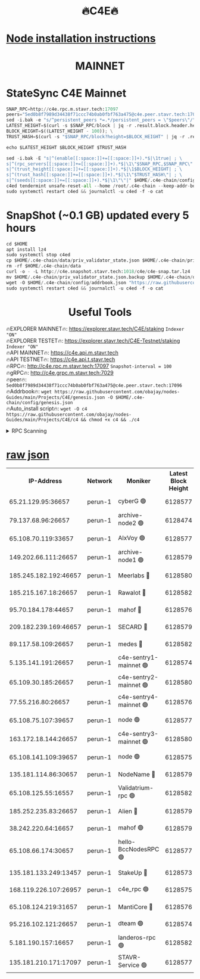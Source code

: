 <h1 align="center"> 🔥C4E🔥</h1>

[Node installation instructions](https://github.com/obajay/nodes-Guides/tree/main/Projects/C4E)
=

<h1 align="center"> MAINNET</h1>

# StateSync C4E Mainnet
```python
SNAP_RPC=http://c4e.rpc.m.stavr.tech:17097
peers="5ed0b8f7989d34438f71ccc74b0ab0fbf763a475@c4e.peer.stavr.tech:17096"
sed -i.bak -e "s/^persistent_peers *=.*/persistent_peers = \"$peers\"/" $HOME/.c4e-chain/config/config.toml
LATEST_HEIGHT=$(curl -s $SNAP_RPC/block | jq -r .result.block.header.height); \
BLOCK_HEIGHT=$((LATEST_HEIGHT - 100)); \
TRUST_HASH=$(curl -s "$SNAP_RPC/block?height=$BLOCK_HEIGHT" | jq -r .result.block_id.hash)

echo $LATEST_HEIGHT $BLOCK_HEIGHT $TRUST_HASH

sed -i.bak -E "s|^(enable[[:space:]]+=[[:space:]]+).*$|\1true| ; \
s|^(rpc_servers[[:space:]]+=[[:space:]]+).*$|\1\"$SNAP_RPC,$SNAP_RPC\"| ; \
s|^(trust_height[[:space:]]+=[[:space:]]+).*$|\1$BLOCK_HEIGHT| ; \
s|^(trust_hash[[:space:]]+=[[:space:]]+).*$|\1\"$TRUST_HASH\"| ; \
s|^(seeds[[:space:]]+=[[:space:]]+).*$|\1\"\"|" $HOME/.c4e-chain/config/config.toml
c4ed tendermint unsafe-reset-all --home /root/.c4e-chain --keep-addr-book
sudo systemctl restart c4ed && journalctl -u c4ed -f -o cat
```
# SnapShot (~0.1 GB) updated every 5 hours
```python
cd $HOME
apt install lz4
sudo systemctl stop c4ed
cp $HOME/.c4e-chain/data/priv_validator_state.json $HOME/.c4e-chain/priv_validator_state.json.backup
rm -rf $HOME/.c4e-chain/data
curl -o - -L http://c4e.snapshot.stavr.tech:1018/c4e/c4e-snap.tar.lz4 | lz4 -c -d - | tar -x -C $HOME/.c4e-chain --strip-components 2
mv $HOME/.c4e-chain/priv_validator_state.json.backup $HOME/.c4e-chain/data/priv_validator_state.json
wget -O $HOME/.c4e-chain/config/addrbook.json "https://raw.githubusercontent.com/obajay/nodes-Guides/main/Projects/C4E/addrbook.json"
sudo systemctl restart c4ed && journalctl -u c4ed -f -o cat
```
 <h1 align="center"> Useful Tools</h1>

🔥EXPLORER MAINNET🔥:  https://explorer.stavr.tech/C4E/staking            `Indexer "ON"` \
🔥EXPLORER TESTET🔥:   https://explorer.stavr.tech/C4E-Testnet/staking     `Indexer "ON"` \
🔥API MAINNET🔥:       https://c4e.api.m.stavr.tech \
🔥API TESTNET🔥:       https://c4e.api.t.stavr.tech \
🔥RPC🔥:               http://c4e.rpc.m.stavr.tech:17097                  `Snapshot-interval = 100` \
🔥gRPC🔥:              http://c4e.grpc.m.stavr.tech:7029 \
🔥peer🔥:              `5ed0b8f7989d34438f71ccc74b0ab0fbf763a475@c4e.peer.stavr.tech:17096` \
🔥Addrbook🔥:    ```wget https://raw.githubusercontent.com/obajay/nodes-Guides/main/Projects/C4E/genesis.json -O $HOME/.c4e-chain/config/genesis.json``` \
🔥Auto_install script🔥: ```wget -O c4 https://raw.githubusercontent.com/obajay/nodes-Guides/main/Projects/C4E/c4 && chmod +x c4 && ./c4```





<details>
<summary>RPC Scanning</summary>

<h2 align="center"> We scan nodes in real time every 4 hours. And we provide the final result of RPC endpoints.
We cannot influence the operation of these nodes in any way. </h2>


```python
If Voting Power is higher than 0 --> then the Node is a validator of the network and may be subject to attack and be a potential threat to the chain.
```
```python
We marked such validators with a red symbol
```

</details>

[raw json](https://rpc-check.c4e.stavr.tech/c4e/rpc-c4e-result.json)
=



<table><tr><th>IP-Address</th><th>Network</th><th>Moniker</th><th>Latest Block Height</th><th>Earliest Block Height</th><th>Catching Up</th><th>Voting Power</th><th>Scan Time</th></tr><tr><td>65.21.129.95:36657</td><td>perun-1</td><td>cyberG 🟢</td><td>6128577</td><td>0</td><td>False</td><td>0</td><td>2023-12-03T17:23:41.446025315UTC</td></tr><tr><td>79.137.68.96:26657</td><td>perun-1</td><td>archive-node2 🟢</td><td>6128474</td><td>1</td><td>False</td><td>0</td><td>2023-12-03T17:23:24.341351796UTC</td></tr><tr><td>65.108.70.119:33657</td><td>perun-1</td><td>AlxVoy 🟢</td><td>6128577</td><td>1</td><td>False</td><td>0</td><td>2023-12-03T17:23:41.011164662UTC</td></tr><tr><td>149.202.66.111:26657</td><td>perun-1</td><td>archive-node1 🟢</td><td>6128579</td><td>1</td><td>False</td><td>0</td><td>2023-12-03T17:23:57.909766391UTC</td></tr><tr><td>185.245.182.192:46657</td><td>perun-1</td><td>Meerlabs 🔴</td><td>6128580</td><td>1051501</td><td>False</td><td>493550</td><td>2023-12-03T17:24:03.491819997UTC</td></tr><tr><td>185.215.167.18:26657</td><td>perun-1</td><td>Rawalot 🔴</td><td>6128582</td><td>1090501</td><td>False</td><td>579034</td><td>2023-12-03T17:24:15.987920485UTC</td></tr><tr><td>95.70.184.178:44657</td><td>perun-1</td><td>mahof 🔴</td><td>6128576</td><td>2342001</td><td>False</td><td>1357006</td><td>2023-12-03T17:23:40.227248365UTC</td></tr><tr><td>209.182.239.169:46657</td><td>perun-1</td><td>SECARD 🔴</td><td>6128579</td><td>2616101</td><td>False</td><td>675729</td><td>2023-12-03T17:23:55.232216814UTC</td></tr><tr><td>89.117.58.109:26657</td><td>perun-1</td><td>medes 🔴</td><td>6128582</td><td>2826001</td><td>False</td><td>471345</td><td>2023-12-03T17:24:10.708893641UTC</td></tr><tr><td>5.135.141.191:26657</td><td>perun-1</td><td>c4e-sentry1-mainnet 🟢</td><td>6128574</td><td>4267001</td><td>False</td><td>0</td><td>2023-12-03T17:23:23.678744543UTC</td></tr><tr><td>65.109.30.185:26657</td><td>perun-1</td><td>c4e-sentry2-mainnet 🟢</td><td>6128580</td><td>5186001</td><td>False</td><td>0</td><td>2023-12-03T17:24:03.075016880UTC</td></tr><tr><td>77.55.216.80:26657</td><td>perun-1</td><td>c4e-sentry4-mainnet 🟢</td><td>6128576</td><td>5187001</td><td>False</td><td>0</td><td>2023-12-03T17:23:40.651186714UTC</td></tr><tr><td>65.108.75.107:39657</td><td>perun-1</td><td>node 🟢</td><td>6128577</td><td>5198801</td><td>False</td><td>0</td><td>2023-12-03T17:23:44.383422610UTC</td></tr><tr><td>163.172.18.144:26657</td><td>perun-1</td><td>c4e-sentry3-mainnet 🟢</td><td>6128580</td><td>5286001</td><td>False</td><td>0</td><td>2023-12-03T17:24:04.236418696UTC</td></tr><tr><td>65.108.141.109:39657</td><td>perun-1</td><td>node 🟢</td><td>6128575</td><td>5303301</td><td>False</td><td>0</td><td>2023-12-03T17:23:26.852043337UTC</td></tr><tr><td>135.181.114.86:30657</td><td>perun-1</td><td>NodeName 🔴</td><td>6128579</td><td>5508301</td><td>False</td><td>333717</td><td>2023-12-03T17:23:58.225071115UTC</td></tr><tr><td>65.108.125.55:16557</td><td>perun-1</td><td>Validatrium-rpc 🟢</td><td>6128582</td><td>5551301</td><td>False</td><td>0</td><td>2023-12-03T17:24:13.125699618UTC</td></tr><tr><td>185.252.235.83:26657</td><td>perun-1</td><td>Alien 🔴</td><td>6128579</td><td>5736001</td><td>False</td><td>380508</td><td>2023-12-03T17:23:58.518683437UTC</td></tr><tr><td>38.242.220.64:16657</td><td>perun-1</td><td>mahof 🟢</td><td>6128579</td><td>5980001</td><td>False</td><td>0</td><td>2023-12-03T17:23:55.571745704UTC</td></tr><tr><td>65.108.66.174:30657</td><td>perun-1</td><td>hello-BccNodesRPC 🟢</td><td>6128577</td><td>5985401</td><td>False</td><td>0</td><td>2023-12-03T17:23:41.921021824UTC</td></tr><tr><td>135.181.133.249:13457</td><td>perun-1</td><td>StakeUp 🔴</td><td>6128573</td><td>6015001</td><td>False</td><td>1357007</td><td>2023-12-03T17:23:15.161625488UTC</td></tr><tr><td>168.119.226.107:26957</td><td>perun-1</td><td>c4e_rpc 🟢</td><td>6128575</td><td>6028575</td><td>False</td><td>0</td><td>2023-12-03T17:23:33.349340596UTC</td></tr><tr><td>65.108.124.219:31657</td><td>perun-1</td><td>MantiCore 🔴</td><td>6128576</td><td>6028576</td><td>False</td><td>837482</td><td>2023-12-03T17:23:39.786745620UTC</td></tr><tr><td>95.216.102.121:26657</td><td>perun-1</td><td>dteam 🟢</td><td>6128574</td><td>6117001</td><td>False</td><td>0</td><td>2023-12-03T17:23:24.026272678UTC</td></tr><tr><td>5.181.190.157:16657</td><td>perun-1</td><td>landeros-rpc 🟢</td><td>6128582</td><td>6120001</td><td>False</td><td>0</td><td>2023-12-03T17:24:15.616650877UTC</td></tr><tr><td>135.181.210.171:17097</td><td>perun-1</td><td>STAVR-Service 🟢</td><td>6128577</td><td>6126001</td><td>False</td><td>0</td><td>2023-12-03T17:23:46.778158891UTC</td></tr></table>
